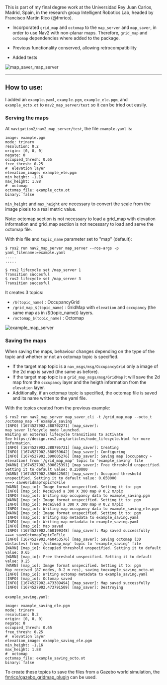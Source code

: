 
This is part of my final degree work at the Universidad Rey Juan Carlos, Madrid, Spain, in the research group Intelligent Robotics Lab, headed by Francisco Martín Rico (@fmrico).


- Incorporated `grid_map` and `octomap` to the `map_server` and `map_saver`, in order to use Nav2 with non-planar maps. Therefore, `grid_map` and `octomap` dependencies where added to the package.

- Previous functionality conserved, allowing retrocompatibility

- Added tests

![map_saver_map_server](https://user-images.githubusercontent.com/22964725/214262420-79d4544a-6f3c-49ba-b0c0-512a04595ec6.png)

---


## How to use:

I added an `example.yaml`, `example.pgm`, `example_ele.pgm`, and `example_octo.ot` to `nav2_map_server/test` so it can be tried out easily.

### Serving the maps

At `navigation2/nav2_map_server/test`, the file `example.yaml` is:

    image: example.pgm
    mode: trinary
    resolution: 0.2
    origin: [0, 0, 0]
    negate: 0
    occupied_thresh: 0.65
    free_thresh: 0.25
    #  elevation layer
    elevation_image: example_ele.pgm
    min_height: -1.16
    max_height: 1.88
    #  octomap
    octomap_file: example_octo.ot
    binary: false     

`min_height` and `max_height` are necessary to convert the scale from the image pixels to a real metric value.

Note: octomap section is not necessary to load a grid_map with elevation information and grid_map section is not necessary to load and serve the octomap file.



With this file and `topic_name` parameter set to "map" (default):

    $ ros2 run nav2_map_server map_server --ros-args -p yaml_filename:=example.yaml
    .....
    .....

    $ ros2 lifecycle set /map_server 1
    Transition succesful
    $ ros2 lifecycle set /map_server 3
    Transition succesful

It creates 3 topics:
- `/$(topic_name)` : OccupancyGrid
- `/grid_map_$(topic_name)` : GridMap with `elevation` and `occupancy` (the same map as in /$(topic_name)) layers.
- `/octomap_$(topic_name)` : Octomap

![example_map_server](https://user-images.githubusercontent.com/22964725/214262336-1bb9d385-5071-40ac-9855-ddbccf7fd8bc.png)



### Saving the maps

When saving the maps, behaviour changes depending on the type of the topic and whether or not an octomap topic is specified.

- If the target map topic is a `nav_msgs/msg/OccupancyGrid` only a image of the 2d map is saved (the same as before).
- If the target map topic is a `grid_map_msgs/msg/GridMap` it will save the 2d map from the `occupancy` layer and the heigth information from the `elevation` layer.
- Additionally, if an octomap topic is specified, the octomap file is saved and its name written to the yaml file.

With the topics created from the previous example:

    $ ros2 run nav2_map_server map_saver_cli -t /grid_map_map --octo_t /octomap_map -f example_saving
    [INFO] [1674527902.388702271] [map_saver]: 
	map_saver lifecycle node launched. 
	Waiting on external lifecycle transitions to activate
	See https://design.ros2.org/articles/node_lifecycle.html for more information.
    [INFO] [1674527902.388795721] [map_saver]: Creating
    [INFO] [1674527902.388959642] [map_saver]: Configuring
    [INFO] [1674527902.390605276] [map_saver]: Saving map (occupancy + elevation) from '/grid_map_map' topic to 'example_saving' file
    [WARN] [1674527902.390625391] [map_saver]: Free threshold unspecified. Setting it to default value: 0.250000
    [WARN] [1674527902.390642502] [map_saver]: Occupied threshold unspecified. Setting it to default value: 0.650000
    ===> saveGridmapTopicToFile
    [WARN] [map_io]: Image format unspecified. Setting it to: pgm
    [INFO] [map_io]: Received a 300 X 300 map @ 0.2 m/pix
    [INFO] [map_io]: Writing map occupancy data to example_saving.pgm
    [WARN] [map_io]: Image format unspecified. Setting it to: pgm
    [INFO] [map_io]: Received a 300 X 300 map @ 0.2 m/pix
    [INFO] [map_io]: Writing map occupancy data to example_saving_ele.pgm
    [WARN] [map_io]: Image format unspecified. Setting it to: pgm
    [INFO] [map_io]: Writing map metadata to example_saving.yaml
    [INFO] [map_io]: Writing map metadata to example_saving.yaml
    [INFO] [map_io]: Map saved
    [INFO] [1674527902.460199348] [map_saver]: Map saved successfully
    ===> saveOctomapTopicToFile
    [INFO] [1674527902.460453576] [map_saver]: Saving octomap (3D obstacles) from '/octomap_map' topic to 'example_saving' file
    [WARN] [map_io]: Occupied threshold unspecified. Setting it to default value: 0.65
    [WARN] [map_io]: Free threshold unspecified. Setting it to default value: 0.25
    [WARN] [map_io]: Image format unspecified. Setting it to: pgm
    Map received (87 nodes, 0.2 m res), saving toexample_saving_octo.ot
    [INFO] [map_io]: Writing octomap metadata to example_saving.yaml
    [INFO] [map_io]: Octomap saved
    [INFO] [1674527902.473389494] [map_saver]: Map saved successfully
    [INFO] [1674527902.473791509] [map_saver]: Destroying

`example_saving.yaml`:

    image: example_saving_ele.pgm
    mode: trinary
    resolution: 0.2
    origin: [0, 0, 0]
    negate: 0
    occupied_thresh: 0.65
    free_thresh: 0.25
    #  elevation layer
    elevation_image: example_saving_ele.pgm
    min_height: -1.16
    max_height: 1.88
    #  octomap
    octomap_file: example_saving_octo.ot
    binary: false

To create these topics to save the files from a Gazebo world simulation, the [fmrico/gazebo_gridmap_plugin](https://github.com/fmrico/gazebo_gridmap_plugin) can be used.